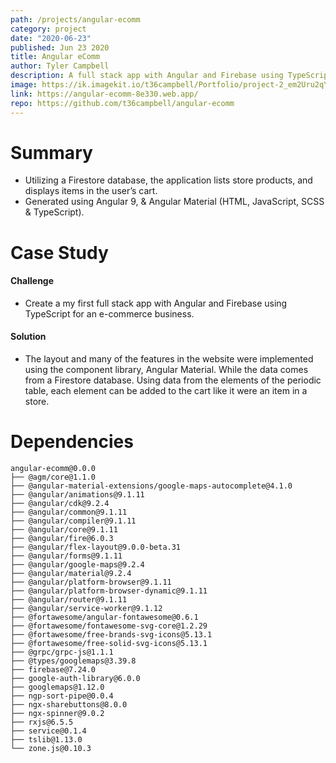 ```yaml
---
path: /projects/angular-ecomm
category: project
date: "2020-06-23"
published: Jun 23 2020
title: Angular eComm
author: Tyler Campbell
description: A full stack app with Angular and Firebase using TypeScript
image: https://ik.imagekit.io/t36campbell/Portfolio/project-2_em2Uru2qY.png
link: https://angular-ecomm-8e330.web.app/
repo: https://github.com/t36campbell/angular-ecomm
---
```


# Summary

* Utilizing a Firestore database, the application lists store products, and displays items in the user’s cart.
* Generated using Angular 9, & Angular Material (HTML, JavaScript, SCSS & TypeScript).

# Case Study

#### Challenge

* Create a my first full stack app with Angular and Firebase using TypeScript for an e-commerce business.

#### Solution

* The layout and many of the features in the website were implemented using the component library, Angular Material. While the data comes from a Firestore database. Using data from the elements of the periodic table, each element can be added to the cart like it were an item in a store. 

# Dependencies 
```
angular-ecomm@0.0.0 
├── @agm/core@1.1.0
├── @angular-material-extensions/google-maps-autocomplete@4.1.0
├── @angular/animations@9.1.11
├── @angular/cdk@9.2.4
├── @angular/common@9.1.11
├── @angular/compiler@9.1.11
├── @angular/core@9.1.11
├── @angular/fire@6.0.3
├── @angular/flex-layout@9.0.0-beta.31
├── @angular/forms@9.1.11
├── @angular/google-maps@9.2.4
├── @angular/material@9.2.4
├── @angular/platform-browser@9.1.11
├── @angular/platform-browser-dynamic@9.1.11
├── @angular/router@9.1.11
├── @angular/service-worker@9.1.12
├── @fortawesome/angular-fontawesome@0.6.1
├── @fortawesome/fontawesome-svg-core@1.2.29
├── @fortawesome/free-brands-svg-icons@5.13.1
├── @fortawesome/free-solid-svg-icons@5.13.1
├── @grpc/grpc-js@1.1.1
├── @types/googlemaps@3.39.8
├── firebase@7.24.0
├── google-auth-library@6.0.0
├── googlemaps@1.12.0
├── ngp-sort-pipe@0.0.4
├── ngx-sharebuttons@8.0.0
├── ngx-spinner@9.0.2
├── rxjs@6.5.5
├── service@0.1.4
├── tslib@1.13.0
└── zone.js@0.10.3
```